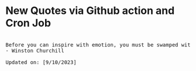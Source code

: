 # New Quotes via Github action and Cron Job

<pre>
<!-- #quote -->
Before you can inspire with emotion, you must be swamped with it yourself. Before you can move their tears, your own must flow. To convince them, you must yourself believe.
- Winston Churchill

Updated on: [9/10/2023]
<!-- #quoteEnd -->
</pre>
